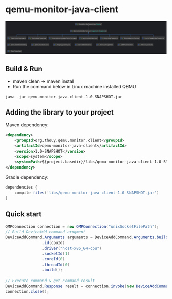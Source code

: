# qemu-monitor-java-client

![diagram](./diagram.png)

## Build & Run
- maven clean -> maven install
- Run the command below in Linux machine installed QEMU
```shell
java -jar qemu-monitor-java-client-1.0-SNAPSHOT.jar
```
## Adding the library to your project
Maven dependency:
```xml
<dependency>
    <groupId>org.thouy.qemu.monitor.client</groupId>
    <artifactId>qemu-monitor-java-client</artifactId>
    <version>1.0-SNAPSHOT</version>
    <scope>system</scope>
    <systemPath>${project.basedir}/libs/qemu-monitor-java-client-1.0-SNAPSHOT.jar</systemPath>
</dependency>
```
Gradle dependency:
```gradle
dependencies {
    compile files('libs/qemu-monitor-java-client-1.0-SNAPSHOT.jar')
}
```

## Quick start
```java
QMPConnection connection = new QMPConnection("unixSocketFilePath");
// Build DeviceAdd command arugment
DeviceAddCommand.Arguments arguments = DeviceAddCommand.Arguments.builder()
                .id(cpuId)
                .driver("host-x86_64-cpu")
                .socketId(1)
                .coreId(0)
                .threadId(0)
                .build();

// Execute command & get command result
DeviceAddCommand.Response result = connection.invoke(new DeviceAddCommand(argumemts));
connection.close();
```
